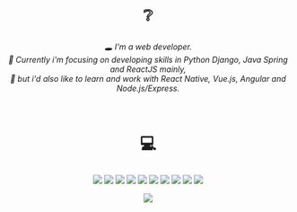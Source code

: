 # <p align="center">❔</p>
<p align="center">
<em>🕳 I'm a web developer.
<br>💨 Currently i'm focusing on developing skills in Python Django, Java Spring and ReactJS mainly,
<br>💭 but i'd also like to learn and work with React Native, Vue.js, Angular and Node.js/Express.
</em>
</p>

<p align="center">
 <a href="https://www.instagram.com/7samuca7" target="_blank"><img alt="" src="https://img.shields.io/badge/Instagram-000?logo=instagram&logoColor=white&style=for-the-badge" style="vertical-align:center" /></a>
<a href="https://twitter.com/7samluiz7" target="_blank"><img alt="" src="https://img.shields.io/badge/Twitter-000?logo=Twitter&logoColor=white&style=for-the-badge" style="vertical-align:center" /></a>
<a href="https://linkedin.com/in/samuelluizrl" target="_blank"><img alt="" src="https://img.shields.io/badge/LinkedIn-000?logo=linkedin&logoColor=white&style=for-the-badge" style="vertical-align:center" /></a></p> 
                                       

# <p align="center">💻</p>
<p align="center">
 <img src="https://img.shields.io/badge/python-%2320232a.svg?style=for-the-badge&logo=python&logoColor=white&color=black" />
 <img src="https://img.shields.io/badge/django-%2320232a.svg?style=for-the-badge&logo=django&logoColor=white&color=black" />
 <img src="https://img.shields.io/badge/react-%2320232a.svg?style=for-the-badge&logo=react&logoColor=white&color=black" />
 <img src="https://img.shields.io/badge/javascript-%23323330.svg?style=for-the-badge&logo=javascript&logoColor=white&color=black" />
 <img src="https://img.shields.io/badge/typescript-%23007ACC.svg?style=for-the-badge&logo=typescript&logoColor=white&color=black" />
 <img src="https://img.shields.io/badge/java-%23ED8B00.svg?style=for-the-badge&logo=openjdk&logoColor=white&color=black" />
 <img src="https://img.shields.io/badge/spring-%236DB33F.svg?style=for-the-badge&logo=spring&logoColor=white&color=black" />
 <img src="https://img.shields.io/badge/mysql-%2300f.svg?style=for-the-badge&logo=mysql&logoColor=white&color=black" />
 <img src="https://img.shields.io/badge/postgres-%23316192.svg?style=for-the-badge&logo=postgresql&logoColor=white&color=black" />
 <img src="https://img.shields.io/badge/figma-%23F24E1E.svg?style=for-the-badge&logo=figma&logoColor=white&color=black" /></p>

<p align="center">
<img src="https://github-readme-stats.vercel.app/api/top-langs/?username=samluiz&theme=swift&hide_border=true" />
</p>

